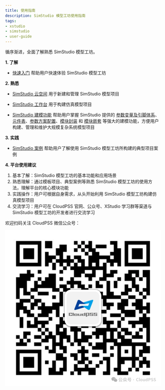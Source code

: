 ```yaml
---
title: 使用指南
description: SimStudio 模型工坊使用指南
tags:
- xstudio
- simstudio
- user-guide
---
```


循序渐进，全面了解熟悉 SimStudio 模型工坊。

**1. 了解**

* [快速入门](../20-quick-start/index.md) 帮助用户快速体验 SimStudio 模型工坊

**2. 熟悉**

* [SimStudio 云空间](../30-cloud-space/index.md) 用于新建和管理 SimStudio 模型项目

* [SimStudio 工作台](../40-workbench/index.md) 用于构建仿真模型项目

* [SimStudio 建模功能](../50-modeling/index.md) 帮助用户掌握 SimStudio 提供的 [参数变量及引脚体系](../50-modeling/10-params-variables-pins/index.md)、[元件表](../50-modeling/20-component-table/index.md)、[参数方案配置](../50-modeling/30-param-config/index.md)、[模块封装](../50-modeling/40-module-packaging/index.md) 和 [模块嵌套](../50-modeling/50-module-reuse/index.md) 等强大的建模功能，方便用户构建、管理和维护大规模复杂系统模型项目

**3. 实践**

* [SimStudio 案例](../60-case-study/index.md) 帮助用户了解使用 SimStudio 模型工坊所构建的典型项目案例

**4. 平台使用建议**

 1.	基本了解：SimStudio 模型工坊的基本功能和应用场景
 2.	熟悉理解：通过模板项目、典型案例等熟悉 SimStudio 模型工坊的使用方法，理解平台的核心模块功能
 3.	实践操作：用户可根据自身需求，从头开始利用 SimStudio 模型工坊构建仿真模型项目
 4.	交流学习：用户可在 CloudPSS 官网、公众号、XStudio 学习群等渠道与 SimStudio 模型工坊的开发者进行交流学习

欢迎扫码关注 CloudPSS 微信公众号：

![CloudPSS =x300](./logo.png)